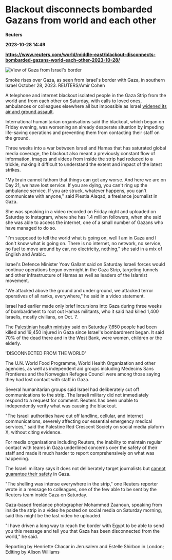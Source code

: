 # Blackout disconnects bombarded Gazans from world and each other
**Reuters**

**2023-10-28 14:49**

**https://www.reuters.com/world/middle-east/blackout-disconnects-bombarded-gazans-world-each-other-2023-10-28/**

![View of Gaza from Israel's border](https://www.reuters.com/resizer/_5orn0rXb1WEyD1C-rJ5d2rD3zQ=/1920x0/filters:quality(80)/cloudfront-us-east-2.images.arcpublishing.com/reuters/C7TWQAKRFJLRFHXHQP4DE7MQPQ.jpg)

Smoke rises over Gaza, as seen from Israel's border with Gaza, in southern Israel October 28, 2023. REUTERS/Amir Cohen

A telephone and internet blackout isolated people in the Gaza Strip from the world and from each other on Saturday, with calls to loved ones, ambulances or colleagues elsewhere all but impossible as Israel [widened its air and ground assault](https://www.reuters.com/world/middle-east/eu-calls-humanitarian-pauses-gaza-aid-israel-raids-enclave-2023-10-26/).

International humanitarian organisations said the blackout, which began on Friday evening, was worsening an already desperate situation by impeding life-saving operations and preventing them from contacting their staff on the ground.

Three weeks into a war between Israel and Hamas that has saturated global media coverage, the blackout also meant a previously constant flow of information, images and videos from inside the strip had reduced to a trickle, making it difficult to understand the extent and impact of the latest strikes.

"My brain cannot fathom that things can get any worse. And here we are on Day 21, we have lost service. If you are dying, you can't ring up the ambulance service. If you are struck, whatever happens, you can't communicate with anyone," said Plestia Alaqad, a freelance journalist in Gaza.

She was speaking in a video recorded on Friday night and uploaded on Saturday to Instagram, where she has 1.4 million followers, when she said she was able to access the internet, one of a small number of Gazans who have managed to do so.

"I'm supposed to tell the world what is going on, well I am in Gaza and I don't know what is going on. There is no internet, no network, no service, no fuel to move around by car, no electricity, nothing," she said in a mix of English and Arabic.

Israel's Defence Minister Yoav Gallant said on Saturday Israeli forces would continue operations begun overnight in the Gaza Strip, targeting tunnels and other infrastructure of Hamas as well as leaders of the Islamist movement.

"We attacked above the ground and under ground, we attacked terror operatives of all ranks, everywhere," he said in a video statement.

Israel had earlier made only brief incursions into Gaza during three weeks of bombardment to root out Hamas militants, who it said had killed 1,400 Israelis, mostly civilians, on Oct. 7.

The [Palestinian health ministry](https://www.reuters.com/world/middle-east/despite-bidens-doubts-humanitarian-agencies-consider-gaza-toll-reliable-2023-10-27/) said on Saturday 7,650 people had been killed and 19,450 injured in Gaza since Israel's bombardment began. It said 70% of the dead there and in the West Bank, were women, children or the elderly.

'DISCONNECTED FROM THE WORLD'

The U.N. World Food Programme, World Health Organization and other agencies, as well as independent aid groups including Medecins Sans Frontieres and the Norwegian Refugee Council were among those saying they had lost contact with staff in Gaza.

Several humanitarian groups said Israel had deliberately cut off communications to the strip. The Israeli military did not immediately respond to a request for comment. Reuters has been unable to independently verify what was causing the blackout.

"The Israeli authorities have cut off landline, cellular, and internet communications, severely affecting our essential emergency medical services," said the Palestine Red Crescent Society on social media plaform X, without citing evidence.

For media organisations including Reuters, the inability to maintain regular contact with teams in Gaza underlined concerns over the safety of their staff and made it much harder to report comprehensively on what was happening.

The Israeli military says it does not deliberately target journalists but [cannot guarantee their safety](https://www.reuters.com/world/middle-east/israeli-military-says-it-cant-guarantee-journalists-safety-gaza-2023-10-27/) in Gaza.

"The shelling was intense everywhere in the strip," one Reuters reporter wrote in a message to colleagues, one of the few able to be sent by the Reuters team inside Gaza on Saturday.

Gaza-based freelance photographer Mohammed Zaanoun, speaking from inside the strip in a video he posted on social media on Saturday morning, said this might be the last video he uploaded.

"I have driven a long way to reach the border with Egypt to be able to send you this message and tell you that Gaza has been disconnected from the world," he said.

Reporting by Henriette Chacar in Jerusalem and Estelle Shirbon in London; Editing by Alison Williams